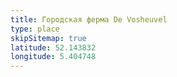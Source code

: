 ```yaml
---
title: Городская ферма De Vosheuvel
type: place
skipSitemap: true
latitude: 52.143832
longitude: 5.404748
---
```

